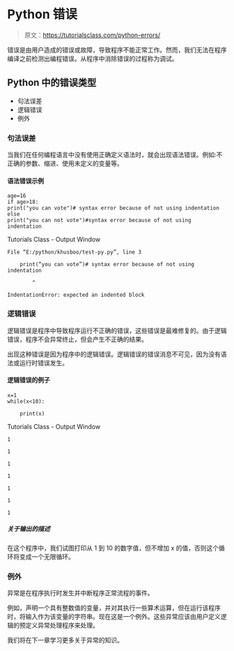 # Python 错误

> 原文：<https://tutorialsclass.com/python-errors/>

错误是由用户造成的错误或故障，导致程序不能正常工作。然而，我们无法在程序编译之前检测出编程错误。从程序中消除错误的过程称为调试。

## Python 中的错误类型

*   句法误差
*   逻辑错误
*   例外

### 句法误差

当我们在任何编程语言中没有使用正确定义语法时，就会出现语法错误。例如:不正确的参数、缩进、使用未定义的变量等。

#### 语法错误示例

```
age=16
if age>18:
print("you can vote")# syntax error because of not using indentation 
else
print("you can not vote")#syntax error because of not using indentation 
```

Tutorials Class - Output Window

```
File “E:/python/khusboo/test-py.py”, line 3

    print(“you can vote”)# syntax error because of not using indentation

        ^

IndentationError: expected an indented block
```

### 逻辑错误

逻辑错误是程序中导致程序运行不正确的错误，这些错误是最难修复的。由于逻辑错误，程序不会异常终止，但会产生不正确的结果。

出现这种错误是因为程序中的逻辑错误。逻辑错误的错误消息不可见，因为没有语法或运行时错误发生。

#### 逻辑错误的例子

```
x=1
while(x<10):

	print(x)
```

Tutorials Class - Output Window

```
1

1

1

1

1

1

1
```

##### 关于输出的描述

在这个程序中，我们试图打印从 1 到 10 的数字值，但不增加 x 的值，否则这个循环将变成一个无限循环。

### 例外

异常是在程序执行时发生并中断程序正常流程的事件。

例如，声明一个具有整数值的变量，并对其执行一些算术运算，但在运行该程序时，将输入作为该变量的字符串。现在这是一个例外。这些异常应该由用户定义逻辑的预定义异常处理程序来处理。

我们将在下一章学习更多关于异常的知识。